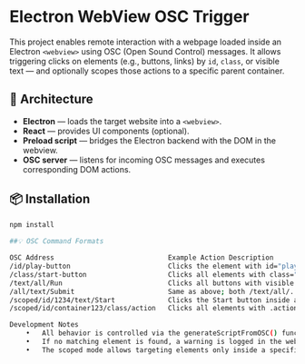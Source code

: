 # Electron WebView OSC Trigger

This project enables remote interaction with a webpage loaded inside an Electron `<webview>` using OSC (Open Sound Control) messages. It allows triggering clicks on elements (e.g., buttons, links) by `id`, `class`, or visible text — and optionally scopes those actions to a specific parent container.

## 🧩 Architecture

- **Electron** — loads the target website into a `<webview>`.
- **React** — provides UI components (optional).
- **Preload script** — bridges the Electron backend with the DOM in the webview.
- **OSC server** — listens for incoming OSC messages and executes corresponding DOM actions.

## 📦 Installation

```bash
npm install
		
##💡 OSC Command Formats

OSC Address                            Example Action Description
/id/play-button                        Clicks the element with id="play-button"
/class/start-button                    Clicks all elements with class="start-button"
/text/all/Run                          Clicks all buttons with visible text Run
/all/text/Submit                       Same as above; both /text/all/... and /all/text/... are valid
/scoped/id/1234/text/Start             Clicks the Start button inside a container with id="1234"
/scoped/id/container123/class/action   Clicks all elements with .action class inside #container123

Development Notes
	•	All behavior is controlled via the generateScriptFromOSC() function.
	•	If no matching element is found, a warning is logged in the webview console.
	•	The scoped mode allows targeting elements only inside a specific parent container by its ID.
